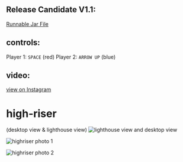 ## Release Candidate V1.1:

[Runnable Jar File](https://git.informatik.uni-kiel.de/stu126998/high-riser/raw/master/releases/highriser-v1.1.jar)

## controls:

Player 1: `SPACE` (red)
Player 2: `ARROW UP` (blue)

## video:

[view on Instagram](https://www.instagram.com/p/BReTM5pDlHj/)

# high-riser
(desktop view & lighthouse view)
![lighthouse view and desktop view](https://git.informatik.uni-kiel.de/stu126998/high-riser/raw/master/media/lighthouse-view.png)

![highriser photo 1](https://git.informatik.uni-kiel.de/stu126998/high-riser/raw/master/media/highriser1.png)

![highriser photo 2](https://git.informatik.uni-kiel.de/stu126998/high-riser/raw/master/media/highriser2.png)